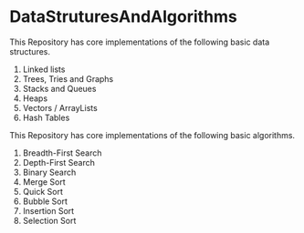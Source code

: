 # DataStruturesAndAlgorithms

This Repository has core implementations of the following basic data structures.

1. Linked lists
2. Trees, Tries and Graphs
3. Stacks and Queues
4. Heaps
5. Vectors / ArrayLists
6. Hash Tables

This Repository has core implementations of the following basic algorithms.

1. Breadth-First Search
2. Depth-First Search
3. Binary Search
4. Merge Sort
5. Quick Sort
6. Bubble Sort
7. Insertion Sort
8. Selection Sort

